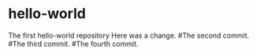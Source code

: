 # hello-world
The first hello-world repository
Here was a change.
#The second commit.
#The third commit.
#The fourth commit.
